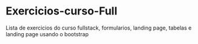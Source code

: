 # Exercicios-curso-Full
Lista de exercicios do curso fullstack, formularios, landing page, tabelas e  landing page usando o bootstrap

